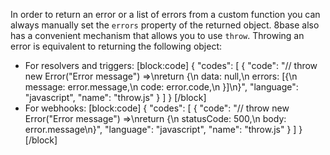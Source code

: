 In order to return an error or a list of errors from a custom function you can always manually set the `errors` property of the returned object. 8base also has a convenient mechanism that allows you to use `throw`. Throwing an error is equivalent to returning the following object:

* For resolvers and triggers:
[block:code]
{
  "codes": [
    {
      "code": "// throw new Error(\"Error message\") =>\nreturn {\n  data: null,\n  errors: [{\n    message: error.message,\n    code: error.code,\n  }]\n}",
      "language": "javascript",
      "name": "throw.js"
    }
  ]
}
[/block]
* For webhooks:
[block:code]
{
  "codes": [
    {
      "code": "// throw new Error(\"Error message\") =>\nreturn {\n  statusCode: 500,\n  body: error.message\n}",
      "language": "javascript",
      "name": "throw.js"
    }
  ]
}
[/block]
